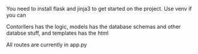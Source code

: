 
You need to install flask and jinja3 to get started on the project. Use venv if you can

Contorllers has the logic, models has the database schemas and other databse stuff, and templates has the html

All routes are currently in app.py